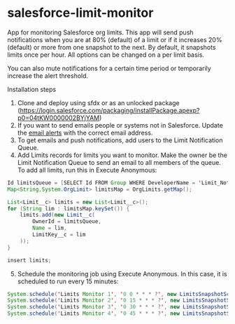 # salesforce-limit-monitor
App for monitoring Salesforce org limits. This app will send push notifications when you are at 80% (default) of a limit or if it increases 20% (default) or more from one snapshot to the next. By default, it snapshots limits once per hour. All options can be changed on a per limit basis.

You can also mute notifications for a certain time period or temporarily increase the alert threshold.

Installation steps

1. Clone and deploy using sfdx or as an unlocked package (https://login.salesforce.com/packaging/installPackage.apexp?p0=04tKW0000002BYjYAM)
2. If you want to send emails people or systems not in Salesforce. Update the [email alerts](https://github.com/dhoechst/salesforce-limit-monitor/blob/master/force-app/main/default/workflows/LimitSnapshot__c.workflow-meta.xml) with the correct email address.
3. To get emails and push notifications, add users to the Limit Notification Queue.
4. Add Limits records for limits you want to monitor. Make the owner be the Limit Notification Queue to send an email to all members of the queue. To add all limits, run this in Execute Anonymous:
```java
Id limitsQueue = [SELECT Id FROM Group WHERE DeveloperName = 'Limit_Notification_Queue'].Id;
Map<String,System.OrgLimit> limitsMap = OrgLimits.getMap();

List<Limit__c> limits = new List<Limit__c>();
for (String lim : limitsMap.keySet()) {
    limits.add(new Limit__c(
        OwnerId = limitsQueue,
    	Name = lim,
    	LimitKey__c = lim
    ));
}

insert limits;
```
5. Schedule the monitoring job using Execute Anonymous. In this case, it is scheduled to run every 15 minutes:
```java
System.schedule('Limits Monitor 1', '0 0 * * * ?', new LimitsSnapshotSchedule());
System.schedule('Limits Monitor 2', '0 15 * * * ?', new LimitsSnapshotSchedule());
System.schedule('Limits Monitor 3', '0 30 * * * ?', new LimitsSnapshotSchedule());
System.schedule('Limits Monitor 4', '0 45 * * * ?', new LimitsSnapshotSchedule());
```
